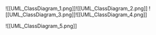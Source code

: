 
![[UML_ClassDiagram_1.png]]![[UML_ClassDiagram_2.png]]
![[UML_ClassDiagram_3.png]]![[UML_ClassDiagram_4.png]]

![[UML_ClassDiagram_5.png]]